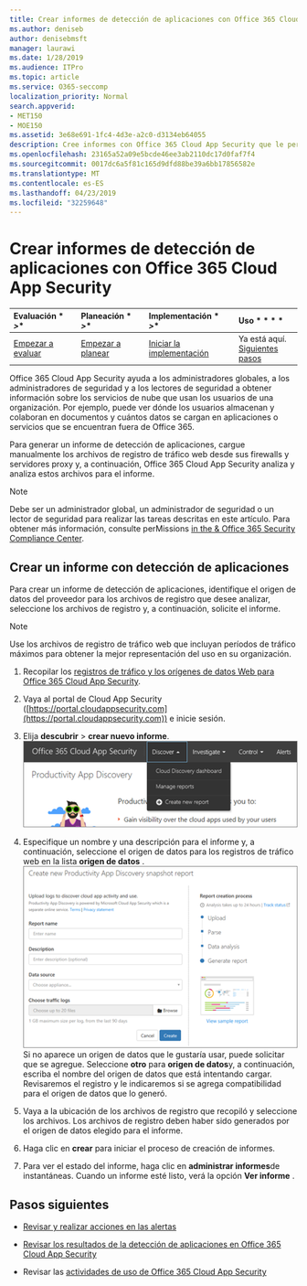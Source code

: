 ```yaml
---
title: Crear informes de detección de aplicaciones con Office 365 Cloud App Security
ms.author: deniseb
author: denisebmsft
manager: laurawi
ms.date: 1/28/2019
ms.audience: ITPro
ms.topic: article
ms.service: O365-seccomp
localization_priority: Normal
search.appverid:
- MET150
- MOE150
ms.assetid: 3e68e691-1fc4-4d3e-a2c0-d3134eb64055
description: Cree informes con Office 365 Cloud App Security que le permita conocer cómo los usuarios de su organización usan Office 365 y otras aplicaciones.
ms.openlocfilehash: 23165a52a09e5bcde46ee3ab2110dc17d0faf7f4
ms.sourcegitcommit: 0017dc6a5f81c165d9dfd88be39a6bb17856582e
ms.translationtype: MT
ms.contentlocale: es-ES
ms.lasthandoff: 04/23/2019
ms.locfileid: "32259648"
---
```

# <a name="create-app-discovery-reports-using-office-365-cloud-app-security"></a>Crear informes de detección de aplicaciones con Office 365 Cloud App Security

|Evaluación * *\>**|Planeación * *\>**|Implementación * *\>**|Uso * * * *|
|:-----|:-----|:-----|:-----|
|[Empezar a evaluar](office-365-cas-overview.md) <br/> |[Empezar a planear](get-ready-for-office-365-cas.md) <br/> |[Iniciar la implementación](turn-on-office-365-cas.md) <br/> |Ya está aquí.  <br/> [Siguientes pasos](#next-steps) <br/> |
   
Office 365 Cloud App Security ayuda a los administradores globales, a los administradores de seguridad y a los lectores de seguridad a obtener información sobre los servicios de nube que usan los usuarios de una organización. Por ejemplo, puede ver dónde los usuarios almacenan y colaboran en documentos y cuántos datos se cargan en aplicaciones o servicios que se encuentran fuera de Office 365.
  
Para generar un informe de detección de aplicaciones, cargue manualmente los archivos de registro de tráfico web desde sus firewalls y servidores proxy y, a continuación, Office 365 Cloud App Security analiza y analiza estos archivos para el informe.
  
> [!NOTE]
> Debe ser un administrador global, un administrador de seguridad o un lector de seguridad para realizar las tareas descritas en este artículo. Para obtener más información, consulte perMissions [in the &amp; Office 365 Security Compliance Center](permissions-in-the-security-and-compliance-center.md). 
  
## <a name="create-a-report-with-app-discovery"></a>Crear un informe con detección de aplicaciones

Para crear un informe de detección de aplicaciones, identifique el origen de datos del proveedor para los archivos de registro que desee analizar, seleccione los archivos de registro y, a continuación, solicite el informe.
  
> [!NOTE]
> Use los archivos de registro de tráfico web que incluyan períodos de tráfico máximos para obtener la mejor representación del uso en su organización. 
  
1. Recopilar los [registros de tráfico y los orígenes de datos Web para Office 365 Cloud App Security](web-traffic-logs-and-data-sources-for-ocas.md).
    
2. Vaya al portal de Cloud App Security ([https://portal.cloudappsecurity.com](https://portal.cloudappsecurity.com)) e inicie sesión. 
       
3. Elija **descubrir** \> **crear nuevo informe**. <br>![En el portal de Office 365 CAS, elija descubrir](media/73b5299f-94b5-49dd-a00f-154d188eb2c5.png)<br>
  
4. Especifique un nombre y una descripción para el informe y, a continuación, seleccione el origen de datos para los registros de tráfico web en la lista **origen de datos** . <br>![En entidades de certificación de O365 \> , elija descubrir crear nuevo informe.](media/22e660f0-5eb2-49fa-9fea-f88a5809a07b.png)<br>Si no aparece un origen de datos que le gustaría usar, puede solicitar que se agregue. Seleccione **otro** para **origen de datos**y, a continuación, escriba el nombre del origen de datos que está intentando cargar. Revisaremos el registro y le indicaremos si se agrega compatibilidad para el origen de datos que lo generó. 
  
5. Vaya a la ubicación de los archivos de registro que recopiló y seleccione los archivos. Los archivos de registro deben haber sido generados por el origen de datos elegido para el informe.
    
6. Haga clic en **crear** para iniciar el proceso de creación de informes. 
    
7. Para ver el estado del informe, haga clic en **administrar informes**de instantáneas. Cuando un informe esté listo, verá la opción **Ver informe** . 
    
## <a name="next-steps"></a>Pasos siguientes

- [Revisar y realizar acciones en las alertas](review-office-365-cas-alerts.md)
    
- [Revisar los resultados de la detección de aplicaciones en Office 365 Cloud App Security](review-app-discovery-findings-in-ocas.md)
    
- Revisar las [actividades de uso de Office 365 Cloud App Security](utilization-activities-for-ocas.md)
    

